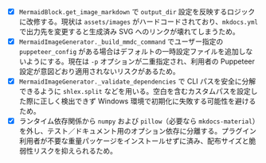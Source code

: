 - [x] `MermaidBlock.get_image_markdown` で `output_dir` 設定を反映するロジックに改修する。現状は `assets/images` がハードコードされており、`mkdocs.yml` で出力先を変更すると生成済み SVG へのリンクが壊れてしまうため。
- [x] `MermaidImageGenerator._build_mmdc_command` でユーザー指定の `puppeteer_config` がある場合はデフォルトの一時設定ファイルを追加しないようにする。現在は `-p` オプションが二重指定され、利用者の Puppeteer 設定が意図どおり適用されないリスクがあるため。
- [x] `MermaidImageGenerator._validate_dependencies` で CLI パスを安全に分解できるように `shlex.split` などを用いる。空白を含むカスタムパスを設定した際に正しく検出できず Windows 環境で初期化に失敗する可能性を避けるため。
- [x] ランタイム依存関係から `numpy` および `pillow`（必要なら `mkdocs-material`）を外し、テスト／ドキュメント用のオプション依存に分離する。プラグイン利用者が不要な重量パッケージをインストールせずに済み、配布サイズと脆弱性リスクを抑えられるため。

